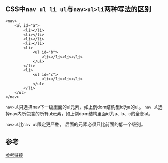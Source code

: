 ## CSS中`nav ul li ul`与`nav>ul>li`两种写法的区别

```
<nav>
    <ul id="a">
        <li></li>
        <li></li>
        <li></li>
        <li></li>
        <li>
            <ul id="b">
                <li></li><li></li>
            </ul>
        </li>
        <li>
            <ul id="c">
                <li></li><li></li>
            </ul>
        </li>
    </ul>
</nav>
```
`nav>ul`只选择nav下一级里面的ul元素，如上例dom结构里id为a的ul。
`nav ul`选择nav内所包含的所有ul元素，如上例dom结构里面id为a、b、c的全部ul。

`nav>ul`比`nav ul`限定更严格，
后面的元素必须只比前面的低一个级别。




## 参考
[参考链接](https://segmentfault.com/q/1010000002523289/a-1020000002524199)